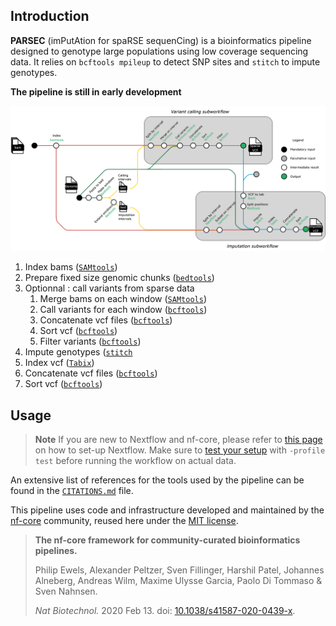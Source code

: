 ## Introduction

**PARSEC** (imPutAtion for spaRSE sequenCing) is a bioinformatics pipeline designed to genotype large populations using low coverage sequencing data.
It relies on `bcftools mpileup` to detect SNP sites and `stitch` to impute genotypes.

**The pipeline is still in early development**

![metro map](docs/images/PARSEC_metro_map.png)

1. Index bams ([`SAMtools`](https://sourceforge.net/projects/samtools/files/samtools/))
2. Prepare fixed size genomic chunks ([`bedtools`](https://github.com/arq5x/bedtools2/))
3. Optionnal : call variants from sparse data
   1. Merge bams on each window ([`SAMtools`](https://sourceforge.net/projects/samtools/files/samtools/))
   2. Call variants for each window ([`bcftools`](http://www.htslib.org/download/))
   3. Concatenate vcf files ([`bcftools`](http://www.htslib.org/download/))
   4. Sort vcf ([`bcftools`](http://www.htslib.org/download/))
   5. Filter variants  ([`bcftools`](http://www.htslib.org/download/))
6. Impute genotypes ([`stitch`](https://github.com/rwdavies/STITCH)
7. Index vcf ([`Tabix`](http://www.htslib.org/doc/tabix.html))
8. Concatenate vcf files  ([`bcftools`](http://www.htslib.org/download/))
9. Sort vcf  ([`bcftools`](http://www.htslib.org/download/))


## Usage

> **Note**
> If you are new to Nextflow and nf-core, please refer to [this page](https://nf-co.re/docs/usage/installation) on how
> to set-up Nextflow. Make sure to [test your setup](https://nf-co.re/docs/usage/introduction#how-to-run-a-pipeline)
> with `-profile test` before running the workflow on actual data.

<!-- TODO nf-core: Describe the minimum required steps to execute the pipeline, e.g. how to prepare samplesheets.
     Explain what rows and columns represent. For instance (please edit as appropriate):

Imputation requires a list of variant positions supplied as a vcf (no sample information is needed).
This list can be generated by the pipeline using the calling subworflow or supplied by the user using the `--known_variants` option.

Here is a typical of the pipeline with the avaialble options : 

```bash
nextflow run nf/sparse \
   -profile <docker/singularity/.../institute> \
   --bam "/path/to/data/*.bam" \
   --fasta genome.fa \
	--fai genome.fa.fai \
	--genome_bed genome.bed \
	--genome_sizes genome.sizes.txt  \
	--window_size 1000000 \
	--npop 10 \
	--ngen 100 \
	--buffer_size 100000 \
   --outdir <OUTDIR>
```

> **Warning:**
> Please provide pipeline parameters via the CLI or Nextflow `-params-file` option. Custom config files including those
> provided by the `-c` Nextflow option can be used to provide any configuration _**except for parameters**_;
> see [docs](https://nf-co.re/usage/configuration#custom-configuration-files).

## Credits

PARSEC was originally written in INRAE [GenPhyse](https://genphyse.toulouse.inra.fr/) by Cervin Guyomar.

## Contributions and Support

If you would like to contribute to this pipeline, please see the [contributing guidelines](.github/CONTRIBUTING.md).

## Citations

<!-- TODO nf-core: Add citation for pipeline after first release. Uncomment lines below and update Zenodo doi and badge at the top of this file. -->
<!-- If you use  nf/sparse for your analysis, please cite it using the following doi: [10.5281/zenodo.XXXXXX](https://doi.org/10.5281/zenodo.XXXXXX) -->

<!-- TODO nf-core: Add bibliography of tools and data used in your pipeline -->

An extensive list of references for the tools used by the pipeline can be found in the [`CITATIONS.md`](CITATIONS.md) file.

This pipeline uses code and infrastructure developed and maintained by the [nf-core](https://nf-co.re) community, reused here under the [MIT license](https://github.com/nf-core/tools/blob/master/LICENSE).

> **The nf-core framework for community-curated bioinformatics pipelines.**
>
> Philip Ewels, Alexander Peltzer, Sven Fillinger, Harshil Patel, Johannes Alneberg, Andreas Wilm, Maxime Ulysse Garcia, Paolo Di Tommaso & Sven Nahnsen.
>
> _Nat Biotechnol._ 2020 Feb 13. doi: [10.1038/s41587-020-0439-x](https://dx.doi.org/10.1038/s41587-020-0439-x).

